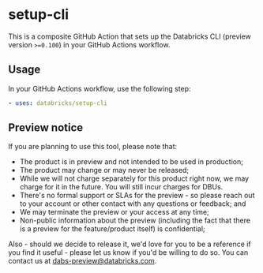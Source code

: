 # setup-cli

This is a composite GitHub Action that sets up the Databricks CLI (preview version `>=0.100`) in your GitHub Actions workflow.

## Usage

In your GitHub Actions workflow, use the following step:

```yml
- uses: databricks/setup-cli
```

<!--
### Snapshot build

Ensure you have a token with access to the [Databricks CLI repository](https://github.com/databricks/cli).

In your GitHub Actions workflow, use the following step:

```yml
- uses: databricks/setup-cli
  with:
    token: ${{ secrets.GH_TOKEN }}
```
//-->

## Preview notice

If you are planning to use this tool, please note that:

* The product is in preview and not intended to be used in production;
* The product may change or may never be released;
* While we will not charge separately for this product right now, we may charge for it in the future. You will still incur charges for DBUs.
* There's no formal support or SLAs for the preview - so please reach out to your account or other contact with any questions or feedback; and
* We may terminate the preview or your access at any time;
* Non-public information about the preview (including the fact that there is a preview for the feature/product itself) is confidential;

Also - should we decide to release it, we'd love for you to be a reference if you find it useful - please let us know if you'd be willing to do so. You can contact us at dabs-preview@databricks.com.

